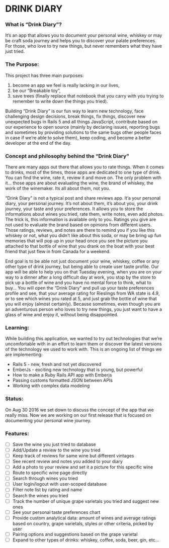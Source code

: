 # DRINK DIARY

### What is “Drink Diary”?

It’s an app that allows you to document your personal wine, whiskey or may be craft soda journey and helps you to discover your palate preferences. For those, who love to try new things, but never remembers what they have just tried. 

### The Purpose:

This project has three main purposes: 
1. become an app we feel is really lacking in our lives,
2. be our “Breakable toy”,
3. save trees (finally replace that notebook that you carry with you trying to remember to write down the things you tried). 

Building “Drink Diary” is our fun way to learn new technology, face challenging design decisions,  break things, fix things, discover new unexpected bugs in Rails 5 and all things JavaScript, contribute based on our experience to open source (mainly by declaring issues, reporting bugs and sometimes by providing solutions to the same bugs other people faces in case if we’re able to solve them), keep coding, and become a better developer at the end of the day.

### Concept and philosophy behind the “Drink Diary”

There are many apps out there that allows you to rate things. When it comes to drinks, most of the times, those apps are dedicated to one type of drink. You can find the wine, rate it, review it and move on. The only problem with it… those apps are about evaluating the wine, the brand of whiskey, the work of the winemaker. Its all about them, not you.

“Drink Diary” is not a typical post and share reviews app. It’a your personal diary, your personal journey. It’s not about them, it’s about you, your drink journey, your taste and your preferences. It allows you to store the informations about wines you tried, rate them, write notes, even add photos. The trick is, this information is available only to you. Ratings you give are not used to evaluate the brand based on opinions from different users. Those ratings, reviews, and notes are there to remind you if you like this whiskey or not, what you didn’t like about this soda, or may be bring up fun memories that will pop up in your head once you see the picture you attached to that bottle of wine that you drank on the boat with your best friend that just flew in from Canada for a weekend. 

End goal is to be able not just document your wine, whiskey, coffee or any other type of drink journey, but being able to create user taste profile. Our app will be able to help you on that Tuesday evening, when you are on your way to a dinner after a long difficult day at work, you stop by the store to pick up a bottle of wine and you have no mental force to think, what to buy… You will open the “Drink Diary” and pull up your taste preferences profile and see, that your average rating for Rieslings from WA state is 4.9, or to see which wines you rated at 5, and just grab the bottle of wine that you will enjoy (almost certainly). Because sometimes, even though you are an adventurous person who loves to try new things, you just want to have a glass of wine and enjoy it, without being disappointed.  

### Learning:

While building this application, we wanted to try out technologies that we’re uncomfortable with in an effort to learn them or discover the latest versions of the technology we used to work with. This is an ongoing list of things we are implementing:

* Rails 5 - new, fresh and not yet discovered
* EmberJs - exciting new technology that is young, but powerful
* How to make a Ruby Rails API app with Emberjs
* Passing customs formatted JSON between APIs
* Working with complex data modeling 

### Status:

On Aug 30 2016 we set down to discuss the concept of the app that we really miss. Now we are working on our first release that is focused on documenting your personal wine journey.

### Features:
- [ ] Save the wine you just tried to database
- [ ] Add/Update a review to the wine you tried
- [ ] Keep track of reviews for same wine but different vintages
- [ ] See recent review and notes you added to your diary
- [ ] Add a photo to your review and set it a picture for this specific wine
- [ ] Route to specific wine page directly
- [ ] Search through wines you tried
- [ ] User login/logout with user-scoped database
- [ ] Filter note list by rating and name
- [ ] Search the wines you tried
- [ ] Track the number of unique grape varietals you tried and suggest new ones
- [ ] See your personal taste preferences chart
- [ ] Provide custom analytical data: amount of wines and average ratings based on country, grape varietals, styles or other criteria, picked by user
- [ ] Pairing options and suggestions based on the grape varietal
- [ ] Expand to other types of drinks: whiskey, coffee, soda, beer, gin, etc… 
